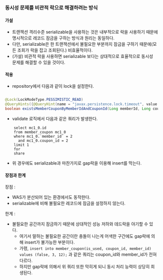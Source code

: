 ### 동시성 문제를 비관적 락으로 해결하려는 방식

#### 가설

- 트랜잭션 격리수준 serializable을 사용하는 것은 내부적으로 락을 사용하기 때문에 명시적으로 레코드 잠금을 구하는 방식과 원리는 동일하다.
- 다만, serializable은 한 트랜잭션에서 불필요한 부분까지 잠금을 구하기 때문에(모든 조회가 락을 잡고 조회된다.) 비효율적이다.
- (가설) 비관적 락을 사용하면 serializable 보다는 상대적으로 효율적으로 동시성 문제를 해결할 수 있을 것이다.

#### 적용

- repository에서 다음과 같이 lock을 설정한다.

```java

@Lock(LockModeType.PESSIMISTIC_READ)
@QueryHints({@QueryHint(name = "javax.persistence.lock.timeout", value = "10000")})
boolean existsMemberCouponByMemberIdAndCouponId(Long memberId, Long couponId);
```

- validate 로직에서 다음과 같은 쿼리가 발생한다.

```mysql
    select mc1_0.id
    from member_coupon mc1_0
    where mc1_0.`member_id` = 2
      and mc1_0.coupon_id = 2
    limit 1
    for
    share
```

- 위 경우에도 serializable과 마찬가지로 gap락을 이용해 insert를 막는다.

#### 장점과 한계

장점 :

- WAS가 분산되어 있는 환경에서도 동작한다.
- serializable에 비해 불필요한 레코드에 잠금을 설정하지 않는다.

한계 :

- 불필요한 공간까지 잠금하기 때문에 상대적인 성능 저하와 데드락을 야기할 수 있다.
    - 여기서 말하는 불필요한 공간이란 충돌이 나는게 어색한 구간에도 gap락에 의해 insert가 불가능한 부분이다.
    - 가령, `insert into member_coupon(is_used, coupon_id, member_id)
    values (false, 3, 12);` 과 같은 쿼리는 coupon_id와 member_id가 전혀 다르다.
    - 하지만 gap락에 의해서 위 쿼리 또한 막히게 되니 동시 처리 능력이 상당히 희생된다.
